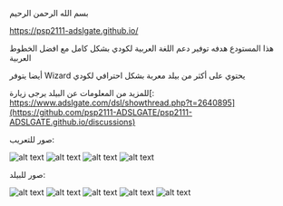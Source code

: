 بسم الله الرحمن الرحيم

https://psp2111-adslgate.github.io/


هذا المستودع هدفه توفير دعم اللغة العربية لكودي بشكل كامل مع افضل الخطوط العربية

أيضا يتوفر Wizard يحتوي على أكثر من بيلد معربة بشكل احترافي لكودي

للمزيد من المعلومات عن البيلد يرجى زيارة[: https://www.adslgate.com/dsl/showthread.php?t=2640895](https://github.com/psp2111-ADSLGATE/psp2111-ADSLGATE.github.io/discussions)

صور للتعريب:

![alt text](https://i.imgur.com/snqELuC.png)
![alt text](https://i.imgur.com/rteid9R.png)
![alt text](https://i.imgur.com/o1Edv2G.png)
![alt text](https://i.imgur.com/KoK4asf.png)




صور للبيلد:


![alt text](https://i.imgur.com/NqlQRIt.png)
![alt text](https://i.imgur.com/mHXlHk9.png)
![alt text](https://i.imgur.com/u1DXcbR.png)
![alt text](https://i.imgur.com/WDwRRKM.png)
![alt text](https://i.imgur.com/VD7tIBU.png)
